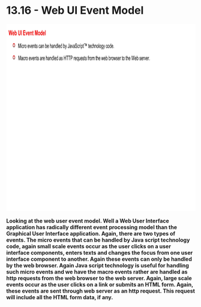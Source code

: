 # 13.16 - Web UI Event Model

<img src="/images/13_16_01.jpg" width="800" height="500">

**Looking at the web user event model. Well a Web User Interface application has radically different event processing model than the Graphical User Interface application. Again, there are two types of events. The micro events that can be handled by Java script technology code, again small scale events occur as the user clicks on a user interface components, enters texts and changes the focus from one user interface component to another. Again these events can only be handled by the web browser. Again Java script technology is useful for handling such micro events and we have the macro events rather are handled as http requests from the web browser to the web server. Again, large scale events occur as the user clicks on a link or submits an HTML form. Again, these events are sent through web server as an http request. This request will include all the HTML form data, if any.**